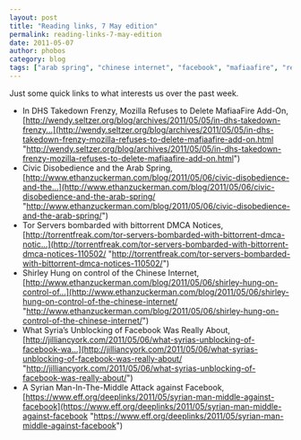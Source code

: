 ```yaml
---
layout: post
title: "Reading links, 7 May edition"
permalink: reading-links-7-may-edition
date: 2011-05-07
author: phobos
category: blog
tags: ["arab spring", "chinese internet", "facebook", "mafiaafire", "reading links", "syria", "what we're reading"]
---
```


Just some quick links to what interests us over the past week.

- In DHS Takedown Frenzy, Mozilla Refuses to Delete MafiaaFire Add-On, [http://wendy.seltzer.org/blog/archives/2011/05/05/in-dhs-takedown-frenzy...](http://wendy.seltzer.org/blog/archives/2011/05/05/in-dhs-takedown-frenzy-mozilla-refuses-to-delete-mafiaafire-add-on.html "http://wendy.seltzer.org/blog/archives/2011/05/05/in-dhs-takedown-frenzy-mozilla-refuses-to-delete-mafiaafire-add-on.html")
- Civic Disobedience and the Arab Spring, [http://www.ethanzuckerman.com/blog/2011/05/06/civic-disobedience-and-the...](http://www.ethanzuckerman.com/blog/2011/05/06/civic-disobedience-and-the-arab-spring/ "http://www.ethanzuckerman.com/blog/2011/05/06/civic-disobedience-and-the-arab-spring/")
- Tor Servers bombarded with bittorrent DMCA Notices, [http://torrentfreak.com/tor-servers-bombarded-with-bittorrent-dmca-notic...](http://torrentfreak.com/tor-servers-bombarded-with-bittorrent-dmca-notices-110502/ "http://torrentfreak.com/tor-servers-bombarded-with-bittorrent-dmca-notices-110502/")
- Shirley Hung on control of the Chinese Internet, [http://www.ethanzuckerman.com/blog/2011/05/06/shirley-hung-on-control-of...](http://www.ethanzuckerman.com/blog/2011/05/06/shirley-hung-on-control-of-the-chinese-internet/ "http://www.ethanzuckerman.com/blog/2011/05/06/shirley-hung-on-control-of-the-chinese-internet/")
- What Syria’s Unblocking of Facebook Was Really About, [http://jilliancyork.com/2011/05/06/what-syrias-unblocking-of-facebook-wa...](http://jilliancyork.com/2011/05/06/what-syrias-unblocking-of-facebook-was-really-about/ "http://jilliancyork.com/2011/05/06/what-syrias-unblocking-of-facebook-was-really-about/")
- A Syrian Man-In-The-Middle Attack against Facebook, [https://www.eff.org/deeplinks/2011/05/syrian-man-middle-against-facebook](https://www.eff.org/deeplinks/2011/05/syrian-man-middle-against-facebook "https://www.eff.org/deeplinks/2011/05/syrian-man-middle-against-facebook")

